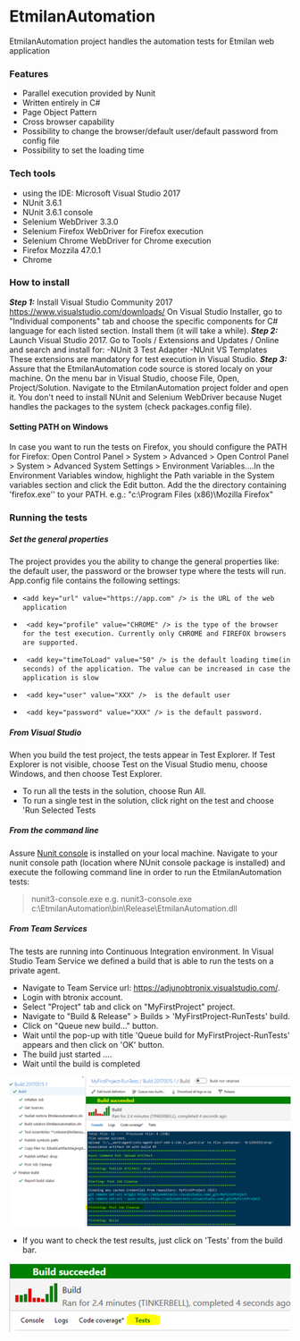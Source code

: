 # EtmilanAutomation
EtmilanAutomation project handles the automation  tests for Etmilan web application

### Features
- Parallel execution provided by Nunit
- Written entirely in C#
- Page Object Pattern
- Cross browser capability
- Possibility to change the browser/default user/default password from config file
- Possibility to set the loading time

### Tech tools
 - using the IDE: Microsoft Visual Studio  2017
 - NUnit 3.6.1
 - NUnit 3.6.1 console
 - Selenium WebDriver 3.3.0
 - Selenium Firefox WebDriver for Firefox execution
 - Selenium Chrome WebDriver for Chrome execution
 - Firefox Mozzila 47.0.1
 - Chrome

### How to install
___Step 1:___ Install Visual Studio Community 2017 https://www.visualstudio.com/downloads/
On Visual Studio Installer, go to "Individual components" tab and choose the specific components for C# language for each listed section.
Install them (it will take a while).
___Step 2:___
Launch Visual Studio 2017.
Go to Tools / Extensions and Updates / Online and search and install for:
 -NUnit 3 Test Adapter
 -NUnit VS Templates
These extensions are mandatory for test execution in Visual Studio.
___Step 3:___
Assure that the EtmilanAutomation code source is stored localy on your machine.
On the menu bar in Visual Studio, choose File, Open, Project/Solution.
Navigate to the EtmilanAutomation project folder and open it.
You don't need to install NUnit and Selenium WebDriver because Nuget handles the packages to the system (check packages.config file).

#### Setting PATH on Windows
In case you want to run the tests on Firefox, you should configure the PATH for Firefox: 
Open Control Panel > System > Advanced > Open Control Panel > System > Advanced System Settings > Environment Variables....In the Environment Variables window, highlight the Path variable in the System variables section and click the Edit button. Add the the directory containing 'firefox.exe'' to your PATH. e.g.: "c:\Program Files (x86)\Mozilla Firefox\"

### Running the tests

##### Set the general properties
The project provides you the ability to change the general properties like: the default user, the password or the browser type where the tests will run.
App.config file contains the following settings: 
 -     <add key="url" value="https://app.com" /> is the URL of the web application
 -      <add key="profile" value="CHROME" /> is the type of the browser for the test execution. Currently only CHROME and FIREFOX browsers are supported.
 -      <add key="timeToLoad" value="50" /> is the default loading time(in seconds) of the application. The value can be increased in case the application is slow
 -      <add key="user" value="XXX" />  is the default user
 -      <add key="password" value="XXX" /> is the default password.

##### From Visual Studio
When you build the test project, the tests appear in Test Explorer. If Test Explorer is not visible, choose Test on the Visual Studio menu, choose Windows, and then choose Test Explorer.
 - To run all the tests in the solution, choose Run All.
 - To run a single test in the solution, click right on the test and choose 'Run Selected Tests
 
##### From the command line
Assure [Nunit console](https://github.com/nunit/nunit-console/releases/tag/3.6.1)  is installed on your local machine.
Navigate to your nunit console path (location where NUnit console package is installed) and execute the following command line in order to run the EtmilanAutomation tests:
>nunit3-console.exe <path to test.EtmilanAutomation.dll>
e.g.
>nunit3-console.exe c:\EtmilanAutomation\bin\Release\EtmilanAutomation.dll

##### From Team Services
The tests are running into Continuous Integration environment. In Visual Studio Team Service we defined a build that is able to run the tests on a private agent.

- Navigate to Team Service url: https://adjunobtronix.visualstudio.com/.
- Login with btronix account.
- Select "Project" tab and click on "MyFirstProject" project.
- Navigate to "Build & Release" > Builds > 'MyFirstProject-RunTests' build.
- Click on "Queue new build..." button.
- Wait until the pop-up with title 'Queue build for MyFirstProject-RunTests' appears and then click on 'OK' button.
- The build just started ....
- Wait until the build is completed


![build](images/buildCompleted.PNG)

- If you want to check the test results, just click on  'Tests' from the build bar.


![build](images/tests.PNG)

